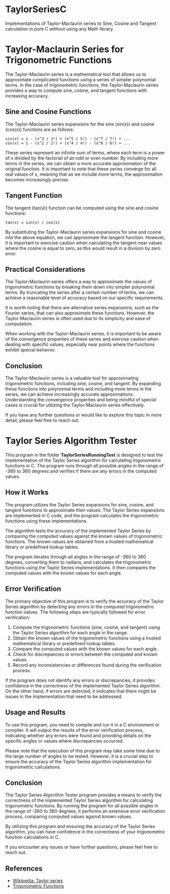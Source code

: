 # TaylorSeriesC
Implementations of Taylor-Maclaurin series to Sine, Cosine and Tangent calculation in pure C without using any Math library.

# Taylor-Maclaurin Series for Trigonometric Functions

The Taylor-Maclaurin series is a mathematical tool that allows us to approximate complicated functions using a series of simpler polynomial terms. In the case of trigonometric functions, the Taylor-Maclaurin series provides a way to compute sine, cosine, and tangent functions with increasing accuracy.

## Sine and Cosine Functions

The Taylor-Maclaurin series expansions for the sine (sin(x)) and cosine (cos(x)) functions are as follows:

```
sin(x) = x - (x^3 / 3!) + (x^5 / 5!) - (x^7 / 7!) + ...
cos(x) = 1 - (x^2 / 2!) + (x^4 / 4!) - (x^6 / 6!) + ...
```

These series represent an infinite sum of terms, where each term is a power of x divided by the factorial of an odd or even number. By including more terms in the series, we can obtain a more accurate approximation of the original function. It is important to note that these series converge for all real values of x, meaning that as we include more terms, the approximation becomes increasingly precise.

## Tangent Function

The tangent (tan(x)) function can be computed using the sine and cosine functions:

```
tan(x) = sin(x) / cos(x)
```

By substituting the Taylor-Maclaurin series expansions for sine and cosine into the above equation, we can approximate the tangent function. However, it is important to exercise caution when calculating the tangent near values where the cosine is equal to zero, as this would result in a division by zero error.

## Practical Considerations

The Taylor-Maclaurin series offers a way to approximate the values of trigonometric functions by breaking them down into simpler polynomial terms. By truncating the series after a certain number of terms, we can achieve a reasonable level of accuracy based on our specific requirements.

It is worth noting that there are alternative series expansions, such as the Fourier series, that can also approximate these functions. However, the Taylor-Maclaurin series is often used due to its simplicity and ease of computation.

When working with the Taylor-Maclaurin series, it is important to be aware of the convergence properties of these series and exercise caution when dealing with specific values, especially near points where the functions exhibit special behavior.

## Conclusion

The Taylor-Maclaurin series is a valuable tool for approximating trigonometric functions, including sine, cosine, and tangent. By expanding these functions into polynomial terms and including more terms in the series, we can achieve increasingly accurate approximations. Understanding the convergence properties and being mindful of special cases is crucial for utilizing the Taylor-Maclaurin series effectively.

If you have any further questions or would like to explore this topic in more detail, please feel free to reach out.

# Taylor Series Algorithm Tester

This program in the folder <b>TaylorSeriesRunningTest</b> is designed to test the implementation of the Taylor Series algorithm for calculating trigonometric functions in C. The program runs through all possible angles in the range of -360 to 360 degrees and verifies if there are any errors in the computed values.

## How it Works

The program utilizes the Taylor Series expansions for sine, cosine, and tangent functions to approximate their values. The Taylor Series expansions are implemented in C code, and the program calculates the trigonometric functions using these implementations.

The algorithm tests the accuracy of the implemented Taylor Series by comparing the computed values against the known values of trigonometric functions. The known values are obtained from a trusted mathematical library or predefined lookup tables.

The program iterates through all angles in the range of -360 to 360 degrees, converting them to radians, and calculates the trigonometric functions using the Taylor Series implementations. It then compares the computed values with the known values for each angle.

## Error Verification

The primary objective of this program is to verify the accuracy of the Taylor Series algorithm by detecting any errors in the computed trigonometric function values. The following steps are typically followed for error verification:

1. Compute the trigonometric functions (sine, cosine, and tangent) using the Taylor Series algorithm for each angle in the range.
2. Obtain the known values of the trigonometric functions using a trusted mathematical library or predefined lookup tables.
3. Compare the computed values with the known values for each angle.
4. Check for discrepancies or errors between the computed and known values.
5. Record any inconsistencies or differences found during the verification process.

If the program does not identify any errors or discrepancies, it provides confidence in the correctness of the implemented Taylor Series algorithm. On the other hand, if errors are detected, it indicates that there might be issues in the implementation that need to be addressed.

## Usage and Results

To use this program, you need to compile and run it in a C environment or compiler. It will output the results of the error verification process, indicating whether any errors were found and providing details on the specific angles or values where discrepancies occurred.

Please note that the execution of this program may take some time due to the large number of angles to be tested. However, it is a crucial step to ensure the accuracy of the Taylor Series algorithm implementation for trigonometric calculations.

## Conclusion

The Taylor Series Algorithm Tester program provides a means to verify the correctness of the implemented Taylor Series algorithm for calculating trigonometric functions. By running the program for all possible angles in the range of -360 to 360 degrees, it performs an extensive error verification process, comparing computed values against known values.

By utilizing this program and ensuring the accuracy of the Taylor Series algorithm, you can have confidence in the correctness of your trigonometric function calculations in C.

If you encounter any issues or have further questions, please feel free to reach out.

## References

- [Wikipedia: Taylor series](https://en.wikipedia.org/wiki/Taylor_series)
- [Trigonometric Functions](https://en.wikipedia.org/wiki/Trigonometric_functions)

